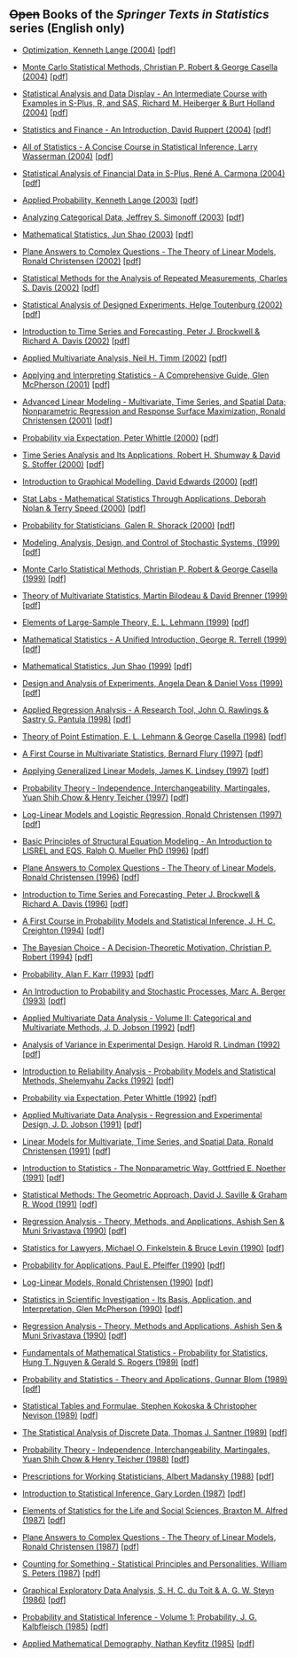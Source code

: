 ## ~~Open~~ Books of the _Springer Texts in Statistics_ series (English only)

- [Optimization, Kenneth Lange (2004)](http://link.springer.com/book/10.1007/978-1-4757-4182-7) [[pdf](http://link.springer.com/content/pdf/10.1007/978-1-4757-4182-7.pdf)]

- [Monte Carlo Statistical Methods, Christian P. Robert & George Casella (2004)](http://link.springer.com/book/10.1007/978-1-4757-4145-2) [[pdf](http://link.springer.com/content/pdf/10.1007/978-1-4757-4145-2.pdf)]

- [Statistical Analysis and Data Display - An Intermediate Course with Examples in S-Plus, R, and SAS, Richard M. Heiberger & Burt Holland (2004)](http://link.springer.com/book/10.1007/978-1-4757-4284-8) [[pdf](http://link.springer.com/content/pdf/10.1007/978-1-4757-4284-8.pdf)]

- [Statistics and Finance - An Introduction, David Ruppert (2004)](http://link.springer.com/referencework/10.1007/978-1-4419-6876-0) [[pdf](http://link.springer.com/referencework/10.1007/978-1-4419-6876-0.pdf)]

- [All of Statistics - A Concise Course in Statistical Inference, Larry Wasserman (2004)](http://link.springer.com/book/10.1007/978-0-387-21736-9) [[pdf](http://link.springer.com/content/pdf/10.1007/978-0-387-21736-9.pdf)]

- [Statistical Analysis of Financial Data in S-Plus, René A. Carmona (2004)](http://link.springer.com/book/10.1007/b97626) [[pdf](http://link.springer.com/content/pdf/10.1007/b97626.pdf)]

- [Applied Probability, Kenneth Lange (2003)](http://link.springer.com/book/10.1007/b98849) [[pdf](http://link.springer.com/content/pdf/10.1007/b98849.pdf)]

- [Analyzing Categorical Data, Jeffrey S. Simonoff (2003)](http://link.springer.com/book/10.1007/978-0-387-21727-7) [[pdf](http://link.springer.com/content/pdf/10.1007/978-0-387-21727-7.pdf)]

- [Mathematical Statistics, Jun Shao (2003)](http://link.springer.com/book/10.1007/b97553) [[pdf](http://link.springer.com/content/pdf/10.1007/b97553.pdf)]

- [Plane Answers to Complex Questions - The Theory of Linear Models, Ronald Christensen (2002)](http://link.springer.com/book/10.1007/978-0-387-21544-0) [[pdf](http://link.springer.com/content/pdf/10.1007/978-0-387-21544-0.pdf)]

- [Statistical Methods for the Analysis of Repeated Measurements, Charles S. Davis (2002)](http://link.springer.com/book/10.1007/b97287) [[pdf](http://link.springer.com/content/pdf/10.1007/b97287.pdf)]

- [Statistical Analysis of Designed Experiments, Helge Toutenburg (2002)](http://link.springer.com/book/10.1007/b98966) [[pdf](http://link.springer.com/content/pdf/10.1007/b98966.pdf)]

- [Introduction to Time Series and Forecasting, Peter J. Brockwell & Richard A. Davis (2002)](http://link.springer.com/book/10.1007/b97391) [[pdf](http://link.springer.com/content/pdf/10.1007/b97391.pdf)]

- [Applied Multivariate Analysis, Neil H. Timm (2002)](http://link.springer.com/book/10.1007/b98963) [[pdf](http://link.springer.com/content/pdf/10.1007/b98963.pdf)]

- [Applying and Interpreting Statistics - A Comprehensive Guide, Glen McPherson (2001)](http://link.springer.com/book/10.1007/978-1-4757-3435-5) [[pdf](http://link.springer.com/content/pdf/10.1007/978-1-4757-3435-5.pdf)]

- [Advanced Linear Modeling - Multivariate, Time Series, and Spatial Data; Nonparametric Regression and Response Surface Maximization, Ronald Christensen (2001)](http://link.springer.com/book/10.1007/978-1-4757-3847-6) [[pdf](http://link.springer.com/content/pdf/10.1007/978-1-4757-3847-6.pdf)]

- [Probability via Expectation, Peter Whittle (2000)](http://link.springer.com/book/10.1007/978-1-4612-0509-8) [[pdf](http://link.springer.com/content/pdf/10.1007/978-1-4612-0509-8.pdf)]

- [Time Series Analysis and Its Applications, Robert H. Shumway & David S. Stoffer (2000)](http://link.springer.com/book/10.1007/978-1-4757-3261-0) [[pdf](http://link.springer.com/content/pdf/10.1007/978-1-4757-3261-0.pdf)]

- [Introduction to Graphical Modelling, David Edwards (2000)](http://link.springer.com/book/10.1007/978-1-4612-0493-0) [[pdf](http://link.springer.com/content/pdf/10.1007/978-1-4612-0493-0.pdf)]

- [Stat Labs - Mathematical Statistics Through Applications, Deborah Nolan & Terry Speed (2000)](http://link.springer.com/book/10.1007/b98875) [[pdf](http://link.springer.com/content/pdf/10.1007/b98875.pdf)]

- [Probability for Statisticians, Galen R. Shorack (2000)](http://link.springer.com/book/10.1007/b98901) [[pdf](http://link.springer.com/content/pdf/10.1007/b98901.pdf)]

- [Modeling, Analysis, Design, and Control of Stochastic Systems,  (1999)](http://link.springer.com/book/10.1007/978-1-4757-3098-2) [[pdf](http://link.springer.com/content/pdf/10.1007/978-1-4757-3098-2.pdf)]

- [Monte Carlo Statistical Methods, Christian P. Robert & George Casella (1999)](http://link.springer.com/book/10.1007/978-1-4757-3071-5) [[pdf](http://link.springer.com/content/pdf/10.1007/978-1-4757-3071-5.pdf)]

- [Theory of Multivariate Statistics, Martin Bilodeau & David Brenner (1999)](http://link.springer.com/book/10.1007/b97615) [[pdf](http://link.springer.com/content/pdf/10.1007/b97615.pdf)]

- [Elements of Large-Sample Theory, E. L. Lehmann (1999)](http://link.springer.com/book/10.1007/b98855) [[pdf](http://link.springer.com/content/pdf/10.1007/b98855.pdf)]

- [Mathematical Statistics - A Unified Introduction, George R. Terrell (1999)](http://link.springer.com/book/10.1007/b98961) [[pdf](http://link.springer.com/content/pdf/10.1007/b98961.pdf)]

- [Mathematical Statistics, Jun Shao (1999)](http://link.springer.com/book/10.1007/b98900) [[pdf](http://link.springer.com/content/pdf/10.1007/b98900.pdf)]

- [Design and Analysis of Experiments, Angela Dean & Daniel Voss (1999)](http://link.springer.com/book/10.1007/b97673) [[pdf](http://link.springer.com/content/pdf/10.1007/b97673.pdf)]

- [Applied Regression Analysis - A Research Tool, John O. Rawlings & Sastry G. Pantula (1998)](http://link.springer.com/book/10.1007/b98890) [[pdf](http://link.springer.com/content/pdf/10.1007/b98890.pdf)]

- [Theory of Point Estimation, E. L. Lehmann & George Casella (1998)](http://link.springer.com/book/10.1007/b98854) [[pdf](http://link.springer.com/content/pdf/10.1007/b98854.pdf)]

- [A First Course in Multivariate Statistics, Bernard Flury (1997)](http://link.springer.com/book/10.1007/978-1-4757-2765-4) [[pdf](http://link.springer.com/content/pdf/10.1007/978-1-4757-2765-4.pdf)]

- [Applying Generalized Linear Models, James K. Lindsey (1997)](http://link.springer.com/book/10.1007/b98856) [[pdf](http://link.springer.com/content/pdf/10.1007/b98856.pdf)]

- [Probability Theory - Independence, Interchangeability, Martingales, Yuan Shih Chow & Henry Teicher (1997)](http://link.springer.com/book/10.1007/978-1-4612-1950-7) [[pdf](http://link.springer.com/content/pdf/10.1007/978-1-4612-1950-7.pdf)]

- [Log-Linear Models and Logistic Regression, Ronald Christensen (1997)](http://link.springer.com/book/10.1007/b97647) [[pdf](http://link.springer.com/content/pdf/10.1007/b97647.pdf)]

- [Basic Principles of Structural Equation Modeling - An Introduction to LISREL and EQS, Ralph O. Mueller PhD (1996)](http://link.springer.com/book/10.1007/978-1-4612-3974-1) [[pdf](http://link.springer.com/content/pdf/10.1007/978-1-4612-3974-1.pdf)]

- [Plane Answers to Complex Questions - The Theory of Linear Models, Ronald Christensen (1996)](http://link.springer.com/book/10.1007/978-1-4757-2477-6) [[pdf](http://link.springer.com/content/pdf/10.1007/978-1-4757-2477-6.pdf)]

- [Introduction to Time Series and Forecasting, Peter J. Brockwell & Richard A. Davis (1996)](http://link.springer.com/book/10.1007/978-1-4757-2526-1) [[pdf](http://link.springer.com/content/pdf/10.1007/978-1-4757-2526-1.pdf)]

- [A First Course in Probability Models and Statistical Inference, J. H. C. Creighton (1994)](http://link.springer.com/book/10.1007/978-1-4419-8540-8) [[pdf](http://link.springer.com/content/pdf/10.1007/978-1-4419-8540-8.pdf)]

- [The Bayesian Choice - A Decision-Theoretic Motivation, Christian P. Robert (1994)](http://link.springer.com/book/10.1007/978-1-4757-4314-2) [[pdf](http://link.springer.com/content/pdf/10.1007/978-1-4757-4314-2.pdf)]

- [Probability, Alan F. Karr (1993)](http://link.springer.com/book/10.1007/978-1-4612-0891-4) [[pdf](http://link.springer.com/content/pdf/10.1007/978-1-4612-0891-4.pdf)]

- [An Introduction to Probability and Stochastic Processes, Marc A. Berger (1993)](http://link.springer.com/book/10.1007/978-1-4612-2726-7) [[pdf](http://link.springer.com/content/pdf/10.1007/978-1-4612-2726-7.pdf)]

- [Applied Multivariate Data Analysis - Volume II: Categorical and Multivariate Methods, J. D. Jobson (1992)](http://link.springer.com/book/10.1007/978-1-4612-0921-8) [[pdf](http://link.springer.com/content/pdf/10.1007/978-1-4612-0921-8.pdf)]

- [Analysis of Variance in Experimental Design, Harold R. Lindman (1992)](http://link.springer.com/book/10.1007/978-1-4613-9722-9) [[pdf](http://link.springer.com/content/pdf/10.1007/978-1-4613-9722-9.pdf)]

- [Introduction to Reliability Analysis - Probability Models and Statistical Methods, Shelemyahu Zacks (1992)](http://link.springer.com/book/10.1007/978-1-4612-2854-7) [[pdf](http://link.springer.com/content/pdf/10.1007/978-1-4612-2854-7.pdf)]

- [Probability via Expectation, Peter Whittle (1992)](http://link.springer.com/book/10.1007/978-1-4612-2892-9) [[pdf](http://link.springer.com/content/pdf/10.1007/978-1-4612-2892-9.pdf)]

- [Applied Multivariate Data Analysis - Regression and Experimental Design, J. D. Jobson (1991)](http://link.springer.com/book/10.1007/978-1-4612-0955-3) [[pdf](http://link.springer.com/content/pdf/10.1007/978-1-4612-0955-3.pdf)]

- [Linear Models for Multivariate, Time Series, and Spatial Data, Ronald Christensen (1991)](http://link.springer.com/book/10.1007/978-1-4757-4103-2) [[pdf](http://link.springer.com/content/pdf/10.1007/978-1-4757-4103-2.pdf)]

- [Introduction to Statistics - The Nonparametric Way, Gottfried E. Noether (1991)](http://link.springer.com/book/10.1007/978-1-4612-0943-0) [[pdf](http://link.springer.com/content/pdf/10.1007/978-1-4612-0943-0.pdf)]

- [Statistical Methods: The Geometric Approach, David J. Saville & Graham R. Wood (1991)](http://link.springer.com/book/10.1007/978-1-4612-0971-3) [[pdf](http://link.springer.com/content/pdf/10.1007/978-1-4612-0971-3.pdf)]

- [Regression Analysis - Theory, Methods, and Applications, Ashish Sen & Muni Srivastava (1990)](http://link.springer.com/book/10.1007/978-1-4612-4470-7) [[pdf](http://link.springer.com/content/pdf/10.1007/978-1-4612-4470-7.pdf)]

- [Statistics for Lawyers, Michael O. Finkelstein & Bruce Levin (1990)](http://link.springer.com/book/10.1007/978-1-4612-3328-2) [[pdf](http://link.springer.com/content/pdf/10.1007/978-1-4612-3328-2.pdf)]

- [Probability for Applications, Paul E. Pfeiffer (1990)](http://link.springer.com/book/10.1007/978-1-4615-7676-1) [[pdf](http://link.springer.com/content/pdf/10.1007/978-1-4615-7676-1.pdf)]

- [Log-Linear Models, Ronald Christensen (1990)](http://link.springer.com/book/10.1007/978-1-4757-4111-7) [[pdf](http://link.springer.com/content/pdf/10.1007/978-1-4757-4111-7.pdf)]

- [Statistics in Scientific Investigation - Its Basis, Application, and Interpretation, Glen McPherson (1990)](http://link.springer.com/book/10.1007/978-1-4757-4290-9) [[pdf](http://link.springer.com/content/pdf/10.1007/978-1-4757-4290-9.pdf)]

- [Regression Analysis - Theory, Methods and Applications, Ashish Sen & Muni Srivastava (1990)](http://link.springer.com/book/10.1007/978-3-662-25092-1) [[pdf](http://link.springer.com/content/pdf/10.1007/978-3-662-25092-1.pdf)]

- [Fundamentals of Mathematical Statistics - Probability for Statistics, Hung T. Nguyen & Gerald S. Rogers (1989)](http://link.springer.com/book/10.1007/978-1-4612-1013-9) [[pdf](http://link.springer.com/content/pdf/10.1007/978-1-4612-1013-9.pdf)]

- [Probability and Statistics - Theory and Applications, Gunnar Blom (1989)](http://link.springer.com/book/10.1007/978-1-4612-3566-8) [[pdf](http://link.springer.com/content/pdf/10.1007/978-1-4612-3566-8.pdf)]

- [Statistical Tables and Formulae, Stephen Kokoska & Christopher Nevison (1989)](http://link.springer.com/book/10.1007/978-1-4613-9629-1) [[pdf](http://link.springer.com/content/pdf/10.1007/978-1-4613-9629-1.pdf)]

- [The Statistical Analysis of Discrete Data, Thomas J. Santner (1989)](http://link.springer.com/book/10.1007/978-1-4612-1017-7) [[pdf](http://link.springer.com/content/pdf/10.1007/978-1-4612-1017-7.pdf)]

- [Probability Theory - Independence, Interchangeability, Martingales, Yuan Shih Chow & Henry Teicher (1988)](http://link.springer.com/book/10.1007/978-1-4684-0504-0) [[pdf](http://link.springer.com/content/pdf/10.1007/978-1-4684-0504-0.pdf)]

- [Prescriptions for Working Statisticians, Albert Madansky (1988)](http://link.springer.com/book/10.1007/978-1-4612-3794-5) [[pdf](http://link.springer.com/content/pdf/10.1007/978-1-4612-3794-5.pdf)]

- [Introduction to Statistical Inference, Gary Lorden (1987)](http://link.springer.com/book/10.1007/978-1-4613-9578-2) [[pdf](http://link.springer.com/content/pdf/10.1007/978-1-4613-9578-2.pdf)]

- [Elements of Statistics for the Life and Social Sciences, Braxton M. Alfred (1987)](http://link.springer.com/book/10.1007/978-1-4612-4744-9) [[pdf](http://link.springer.com/content/pdf/10.1007/978-1-4612-4744-9.pdf)]

- [Plane Answers to Complex Questions - The Theory of Linear Models, Ronald Christensen (1987)](http://link.springer.com/book/10.1007/978-1-4757-1951-2) [[pdf](http://link.springer.com/content/pdf/10.1007/978-1-4757-1951-2.pdf)]

- [Counting for Something - Statistical Principles and Personalities, William S. Peters (1987)](http://link.springer.com/book/10.1007/978-1-4612-4638-1) [[pdf](http://link.springer.com/content/pdf/10.1007/978-1-4612-4638-1.pdf)]

- [Graphical Exploratory Data Analysis, S. H. C. du Toit & A. G. W. Steyn (1986)](http://link.springer.com/book/10.1007/978-1-4612-4950-4) [[pdf](http://link.springer.com/content/pdf/10.1007/978-1-4612-4950-4.pdf)]

- [Probability and Statistical Inference - Volume 1: Probability, J. G. Kalbfleisch (1985)](http://link.springer.com/book/10.1007/978-1-4612-1096-2) [[pdf](http://link.springer.com/content/pdf/10.1007/978-1-4612-1096-2.pdf)]

- [Applied Mathematical Demography, Nathan Keyfitz (1985)](http://link.springer.com/book/10.1007/978-1-4757-1879-9) [[pdf](http://link.springer.com/content/pdf/10.1007/978-1-4757-1879-9.pdf)]
